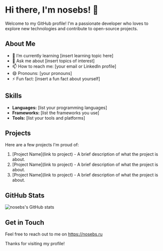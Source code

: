 # Hi there, I'm nosebs! 👋

Welcome to my GitHub profile! I'm a passionate developer who loves to explore new technologies and contribute to open-source projects. 

## About Me

- 🌱 I’m currently learning [insert learning topic here]
- 💬 Ask me about [insert topics of interest]
- 📫 How to reach me: [your email or LinkedIn profile]
- 😄 Pronouns: [your pronouns]
- ⚡ Fun fact: [insert a fun fact about yourself]

## Skills

- **Languages:** [list your programming languages]
- **Frameworks:** [list the frameworks you use]
- **Tools:** [list your tools and platforms]

## Projects

Here are a few projects I'm proud of:

1. [Project Name](link to project) - A brief description of what the project is about.
2. [Project Name](link to project) - A brief description of what the project is about.
3. [Project Name](link to project) - A brief description of what the project is about.

## GitHub Stats

![nosebs's GitHub stats](https://github-readme-stats.vercel.app/api?username=nosebs&show_icons=true&theme=radical)

## Get in Touch

Feel free to reach out to me on https://nosebs.ru

Thanks for visiting my profile!
